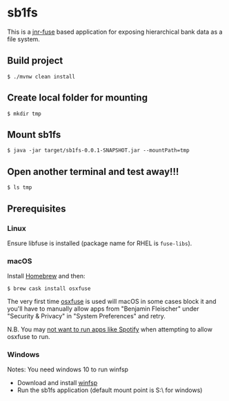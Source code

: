 # sb1fs

This is a [jnr-fuse](https://github.com/SerCeMan/jnr-fuse) based application for exposing hierarchical bank data as a file system.

## Build project

    $ ./mvnw clean install

## Create local folder for mounting

    $ mkdir tmp

## Mount sb1fs
    
    $ java -jar target/sb1fs-0.0.1-SNAPSHOT.jar --mountPath=tmp
    
## Open another terminal and test away!!!

    $ ls tmp

## Prerequisites
### Linux
Ensure libfuse is installed (package name for RHEL is ``fuse-libs``).

### macOS
Install [Homebrew](https://brew.sh) and then:

    $ brew cask install osxfuse

The very first time [osxfuse](https://osxfuse.github.io/) is used will macOS in some cases block it and you'll have to
manually allow apps from "Benjamin Fleischer" under "Security & Privacy" in "System Preferences" and retry.

N.B. You may [not want to run apps like Spotify](https://github.com/osxfuse/osxfuse/issues/437) when attempting to allow
osxfuse to run.

###  Windows
Notes: You need windows 10 to run winfsp

 * Download and install [winfsp](http://www.secfs.net/winfsp/download/)
 * Run the sb1fs application (default mount point is S:\ for windows)